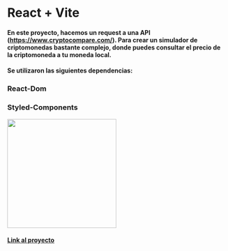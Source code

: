 # React + Vite 

#### En este proyecto, hacemos un request a una API (https://www.cryptocompare.com/). Para crear un simulador de criptomonedas bastante complejo, donde puedes consultar el precio de la criptomoneda a tu moneda local.

#### Se utilizaron las siguientes dependencias:

### React-Dom
### Styled-Components

<img src=https://github.com/aquinoagustin/cotizador-criptos/assets/60743500/2ac54e67-0f11-4089-b294-ba4ad0eb75dc  height="250">

#### [Link al proyecto](https://6510591c6686c872ce9ab7ad--benevolent-eclair-9bfa52.netlify.app/)

